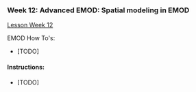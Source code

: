 ### Week 12: Advanced EMOD: Spatial modeling in EMOD

[Lesson Week 12](https://faculty-enrich-2022.netlify.app/lessons/week-12/)

EMOD How To's:

- [TODO]


#### Instructions:

- [TODO]


